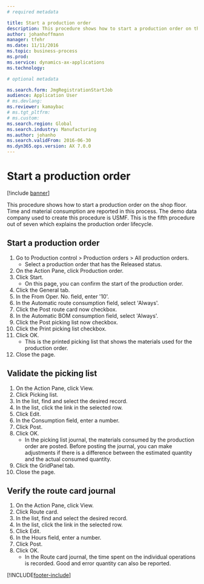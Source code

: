 ```yaml
---
# required metadata

title: Start a production order
description: This procedure shows how to start a production order on the shop floor.
author: johanhoffmann
manager: tfehr
ms.date: 11/11/2016
ms.topic: business-process
ms.prod:  
ms.service: dynamics-ax-applications
ms.technology:  

# optional metadata

ms.search.form: JmgRegistrationStartJob
audience: Application User
# ms.devlang:  
ms.reviewer: kamaybac
# ms.tgt_pltfrm:  
# ms.custom:  
ms.search.region: Global
ms.search.industry: Manufacturing
ms.author: johanho
ms.search.validFrom: 2016-06-30
ms.dyn365.ops.version: AX 7.0.0
---
```

# Start a production order

[!include [banner](../../includes/banner.md)]

This procedure shows how to start a production order on the shop floor. Time and material consumption are reported in this process. The demo data company used to create this procedure is USMF. This is the fifth procedure out of seven which explains the production order lifecycle.


## Start a production order
1. Go to Production control > Production orders > All production orders.
    * Select a production order that has the Released status.  
2. On the Action Pane, click Production order.
3. Click Start.
    * On this page, you can confirm the start of the production order.  
4. Click the General tab.
5. In the From Oper. No. field, enter '10'.
6. In the Automatic route consumption field, select 'Always'.
7. Click the Post route card now checkbox.
8. In the Automatic BOM consumption field, select 'Always'.
9. Click the Post picking list now checkbox.
10. Click the Print picking list checkbox.
11. Click OK.
    * This is the printed picking list that shows the materials used for the production order.  
12. Close the page.

## Validate the picking list
1. On the Action Pane, click View.
2. Click Picking list.
3. In the list, find and select the desired record.
4. In the list, click the link in the selected row.
5. Click Edit.
6. In the Consumption field, enter a number.
7. Click Post.
8. Click OK.
    * In the picking list journal, the materials consumed by the production order are posted. Before posting the journal, you can make adjustments if there is a difference between the estimated quantity and the actual consumed quantity.  
9. Click the GridPanel tab.
10. Close the page.

## Verify the route card journal
1. On the Action Pane, click View.
2. Click Route card.
3. In the list, find and select the desired record.
4. In the list, click the link in the selected row.
5. Click Edit.
6. In the Hours field, enter a number.
7. Click Post.
8. Click OK.
    * In the Route card journal, the time spent on the individual operations is recorded. Good and error quantity can also be reported.  


[!INCLUDE[footer-include](../../../includes/footer-banner.md)]